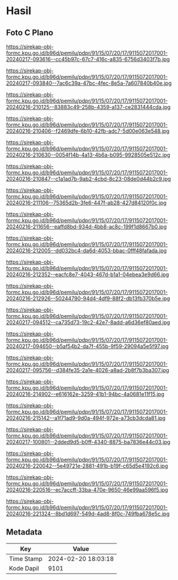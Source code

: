 # Hasil

## Foto C Plano

https://sirekap-obj-formc.kpu.go.id/b96d/pemilu/pdpr/91/15/07/20/17/9115072017001-20240217-093616--cc45b97c-67c7-416c-a835-6756d3403f7b.jpg

https://sirekap-obj-formc.kpu.go.id/b96d/pemilu/pdpr/91/15/07/20/17/9115072017001-20240217-093840--7ac6c39a-47bc-4fec-8e5a-7a607840b40e.jpg

https://sirekap-obj-formc.kpu.go.id/b96d/pemilu/pdpr/91/15/07/20/17/9115072017001-20240216-210125--83883c49-258b-4359-a137-ce2831444cda.jpg

https://sirekap-obj-formc.kpu.go.id/b96d/pemilu/pdpr/91/15/07/20/17/9115072017001-20240216-210406--f2469dfe-6b10-42fb-adc7-5d00e063e548.jpg

https://sirekap-obj-formc.kpu.go.id/b96d/pemilu/pdpr/91/15/07/20/17/9115072017001-20240216-210630--0054f14b-4a13-4b6a-b095-9928505e512c.jpg

https://sirekap-obj-formc.kpu.go.id/b96d/pemilu/pdpr/91/15/07/20/17/9115072017001-20240216-210847--c1a1ad7b-9ab2-4cbd-8c23-08de0d44b2c9.jpg

https://sirekap-obj-formc.kpu.go.id/b96d/pemilu/pdpr/91/15/07/20/17/9115072017001-20240216-211106--75365d2b-3fe6-447f-ab28-427d84120f0c.jpg

https://sirekap-obj-formc.kpu.go.id/b96d/pemilu/pdpr/91/15/07/20/17/9115072017001-20240216-211656--eaffd8bd-934d-4bb8-ac8c-199f1d8667b0.jpg

https://sirekap-obj-formc.kpu.go.id/b96d/pemilu/pdpr/91/15/07/20/17/9115072017001-20240216-212005--dd032bc4-da6d-4053-bbac-0fff48fafada.jpg

https://sirekap-obj-formc.kpu.go.id/b96d/pemilu/pdpr/91/15/07/20/17/9115072017001-20240216-212352--eacfc8e7-4043-467d-b1a1-04ebea3e9d66.jpg

https://sirekap-obj-formc.kpu.go.id/b96d/pemilu/pdpr/91/15/07/20/17/9115072017001-20240216-212926--50244790-94d4-4df9-88f2-db13fb370b5e.jpg

https://sirekap-obj-formc.kpu.go.id/b96d/pemilu/pdpr/91/15/07/20/17/9115072017001-20240217-094512--ca735d73-19c2-42e7-8add-a6d36ef80aed.jpg

https://sirekap-obj-formc.kpu.go.id/b96d/pemilu/pdpr/91/15/07/20/17/9115072017001-20240217-094650--b5af54b2-da7f-455b-9f59-29094a5e5f97.jpg

https://sirekap-obj-formc.kpu.go.id/b96d/pemilu/pdpr/91/15/07/20/17/9115072017001-20240217-095756--d384fe35-2a1e-4026-a8ad-2b8f7b3ba307.jpg

https://sirekap-obj-formc.kpu.go.id/b96d/pemilu/pdpr/91/15/07/20/17/9115072017001-20240216-214902--e616162e-3259-41b1-94bc-4a0681e11f15.jpg

https://sirekap-obj-formc.kpu.go.id/b96d/pemilu/pdpr/91/15/07/20/17/9115072017001-20240216-215142--a1f71ad9-9d0a-494f-972e-a73cb3dcda81.jpg

https://sirekap-obj-formc.kpu.go.id/b96d/pemilu/pdpr/91/15/07/20/17/9115072017001-20240217-100801--2dded9d5-b0ff-4340-8875-ba7836e44c03.jpg

https://sirekap-obj-formc.kpu.go.id/b96d/pemilu/pdpr/91/15/07/20/17/9115072017001-20240216-220042--5e49721e-2881-491b-b19f-c65d5e4192c6.jpg

https://sirekap-obj-formc.kpu.go.id/b96d/pemilu/pdpr/91/15/07/20/17/9115072017001-20240216-220516--ec7accff-33ba-470e-9650-46e99aa596f5.jpg

https://sirekap-obj-formc.kpu.go.id/b96d/pemilu/pdpr/91/15/07/20/17/9115072017001-20240216-221324--8bd1d697-549d-4ad8-8f0c-749fba678e5c.jpg


## Metadata

| Key        | Value               |
| ---------- | ------------------- |
| Time Stamp | 2024-02-20 18:03:18 |
| Kode Dapil | 9101                |



